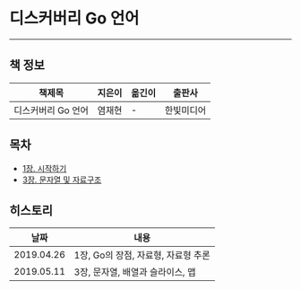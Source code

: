 # 디스커버리 Go 언어
---
## 책 정보
|책제목|지은이|옮긴이|출판사|
|----|-----|-----|-----|
|디스커버리 Go 언어|염재현| - |한빛미디어|

## 목차
- [1장. 시작하기](https://github.com/ThreeSnakes/TIL/blob/master/Book/%EB%94%94%EC%8A%A4%EC%BB%A4%EB%B2%84%EB%A6%AC%20Go%20%EC%96%B8%EC%96%B4/Chapter-1.md)
- [3장. 문자열 및 자료구조](https://github.com/ThreeSnakes/TIL/blob/master/Book/%EB%94%94%EC%8A%A4%EC%BB%A4%EB%B2%84%EB%A6%AC%20Go%20%EC%96%B8%EC%96%B4/Chapter-3.md)
## 히스토리

|날짜|내용|
|---|---|
|2019.04.26|1장, Go의 장점, 자료형, 자료형 추론|
|2019.05.11|3장, 문자열, 배열과 슬라이스, 맵|